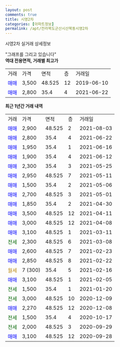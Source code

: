 ```yaml
---
layout: post
comments: true
title: 시영2차
categories: [아파트정보]
permalink: /apt/전라북도군산시산북동시영2차
---
```


시영2차 실거래 상세정보

<script type="text/javascript">
  google.charts.load('current', {'packages':['line', 'corechart']});
  google.charts.setOnLoadCallback(drawChart);

  function drawChart() {
    var data = new google.visualization.DataTable();
    data.addColumn('date', '거래일');
    data.addColumn('number', "매매");
    data.addColumn('number', "전세");
    data.addColumn('number', "전매");

    data.addRows([[new Date(Date.parse("2021-08-03")), 2900, null, null], [new Date(Date.parse("2021-06-22")), 2800, null, null], [new Date(Date.parse("2021-06-16")), 1950, null, null], [new Date(Date.parse("2021-06-12")), 1900, null, null], [new Date(Date.parse("2021-05-25")), 2300, null, null], [new Date(Date.parse("2021-05-11")), 2950, null, null], [new Date(Date.parse("2021-05-06")), 1500, null, null], [new Date(Date.parse("2021-05-01")), 2700, null, null], [new Date(Date.parse("2021-04-30")), 1850, null, null], [new Date(Date.parse("2021-04-11")), 3500, null, null], [new Date(Date.parse("2021-04-08")), 3000, null, null], [new Date(Date.parse("2021-03-11")), 3100, null, null], [new Date(Date.parse("2021-03-08")), null, 2300, null], [new Date(Date.parse("2021-02-23")), 2600, null, null], [new Date(Date.parse("2021-02-22")), 2850, null, null], [new Date(Date.parse("2021-02-16")), null, null, null], [new Date(Date.parse("2021-02-05")), 3100, null, null], [new Date(Date.parse("2021-01-20")), null, 1500, null], [new Date(Date.parse("2020-12-09")), null, 3000, null], [new Date(Date.parse("2020-12-08")), 2270, null, null], [new Date(Date.parse("2020-10-17")), null, 1500, null], [new Date(Date.parse("2020-09-29")), null, 2000, null], [new Date(Date.parse("2020-09-28")), 3100, null, null]]);

    var options = {
      hAxis: {
        format: 'yyyy/MM/dd'
      },    
      lineWidth: 0,
      pointsVisible: true,    
      title: '최근 1년간 유형별 실거래가 분포',
      legend: { position: 'bottom' }
    };

    var formatter = new google.visualization.NumberFormat({pattern:'###,###'} );
    formatter.format(data, 1);
    formatter.format(data, 2);
    
    setTimeout(function() {
        var chart = new google.visualization.LineChart(document.getElementById('columnchart_material'));
        chart.draw(data, (options));
        document.getElementById('loading').style.display = 'none';
    }, 200);
  }
</script>


<div id="loading" style="z-index:20; display: block; margin-left: 0px">"그래프를 그리고 있습니다"</div>
<div id="columnchart_material" style="width: 95%; margin-left: 0px; display: block"></div>
<!-- contents start -->
<b>역대 전용면적, 거래별 최고가</b>
<table class="sortable">
    <tr>
      <td>거래</td>
      <td>가격</td>
      <td>면적</td>
      <td>층</td>
      <td>거래일</td>
    </tr>
        <tr>
          <td><a style="color: blue">매매</a></td>
          <td>3,500</td>
          <td>48.525</td>
          <td>12</td>
          <td>2019-06-10</td>
        </tr>            <tr>
          <td><a style="color: blue">매매</a></td>
          <td>2,800</td>
          <td>35.4</td>
          <td>4</td>
          <td>2021-06-22</td>
        </tr>        
    
    
</table>

<b>최근 1년간 거래 내역</b>

<table class="sortable">
    <tr>
      <td>거래</td>
      <td>가격</td>
      <td>면적</td>
      <td>층</td>
      <td>거래일</td>
    </tr>
    <tr>
      <td><a style="color: blue">매매</a></td>
      <td>2,900</td>
      <td>48.525</td>
      <td>2</td>
      <td>2021-08-03</td>
    </tr>          <tr>
      <td><a style="color: blue">매매</a></td>
      <td>2,800</td>
      <td>35.4</td>
      <td>4</td>
      <td>2021-06-22</td>
    </tr>          <tr>
      <td><a style="color: blue">매매</a></td>
      <td>1,950</td>
      <td>35.4</td>
      <td>1</td>
      <td>2021-06-16</td>
    </tr>          <tr>
      <td><a style="color: blue">매매</a></td>
      <td>1,900</td>
      <td>35.4</td>
      <td>4</td>
      <td>2021-06-12</td>
    </tr>          <tr>
      <td><a style="color: blue">매매</a></td>
      <td>2,300</td>
      <td>35.4</td>
      <td>3</td>
      <td>2021-05-25</td>
    </tr>          <tr>
      <td><a style="color: blue">매매</a></td>
      <td>2,950</td>
      <td>48.525</td>
      <td>7</td>
      <td>2021-05-11</td>
    </tr>          <tr>
      <td><a style="color: blue">매매</a></td>
      <td>1,500</td>
      <td>35.4</td>
      <td>2</td>
      <td>2021-05-06</td>
    </tr>          <tr>
      <td><a style="color: blue">매매</a></td>
      <td>2,700</td>
      <td>48.525</td>
      <td>3</td>
      <td>2021-05-01</td>
    </tr>          <tr>
      <td><a style="color: blue">매매</a></td>
      <td>1,850</td>
      <td>35.4</td>
      <td>2</td>
      <td>2021-04-30</td>
    </tr>          <tr>
      <td><a style="color: blue">매매</a></td>
      <td>3,500</td>
      <td>48.525</td>
      <td>12</td>
      <td>2021-04-11</td>
    </tr>          <tr>
      <td><a style="color: blue">매매</a></td>
      <td>3,000</td>
      <td>48.525</td>
      <td>12</td>
      <td>2021-04-08</td>
    </tr>          <tr>
      <td><a style="color: blue">매매</a></td>
      <td>3,100</td>
      <td>48.525</td>
      <td>1</td>
      <td>2021-03-11</td>
    </tr>          <tr>
      <td><a style="color: darkgreen">전세</a></td>
      <td>2,300</td>
      <td>48.525</td>
      <td>6</td>
      <td>2021-03-08</td>
    </tr>          <tr>
      <td><a style="color: blue">매매</a></td>
      <td>2,600</td>
      <td>48.525</td>
      <td>7</td>
      <td>2021-02-23</td>
    </tr>          <tr>
      <td><a style="color: blue">매매</a></td>
      <td>2,850</td>
      <td>48.525</td>
      <td>8</td>
      <td>2021-02-22</td>
    </tr>          <tr>
      <td><a style="color: darkgoldenrod">월세</a></td>
      <td>7 (300)</td>
      <td>35.4</td>
      <td>5</td>
      <td>2021-02-16</td>
    </tr>          <tr>
      <td><a style="color: blue">매매</a></td>
      <td>3,100</td>
      <td>48.525</td>
      <td>1</td>
      <td>2021-02-05</td>
    </tr>          <tr>
      <td><a style="color: darkgreen">전세</a></td>
      <td>1,500</td>
      <td>35.4</td>
      <td>1</td>
      <td>2021-01-20</td>
    </tr>          <tr>
      <td><a style="color: darkgreen">전세</a></td>
      <td>3,000</td>
      <td>48.525</td>
      <td>10</td>
      <td>2020-12-09</td>
    </tr>          <tr>
      <td><a style="color: blue">매매</a></td>
      <td>2,270</td>
      <td>48.525</td>
      <td>12</td>
      <td>2020-12-08</td>
    </tr>          <tr>
      <td><a style="color: darkgreen">전세</a></td>
      <td>1,500</td>
      <td>35.4</td>
      <td>4</td>
      <td>2020-10-17</td>
    </tr>          <tr>
      <td><a style="color: darkgreen">전세</a></td>
      <td>2,000</td>
      <td>48.525</td>
      <td>3</td>
      <td>2020-09-29</td>
    </tr>          <tr>
      <td><a style="color: blue">매매</a></td>
      <td>3,100</td>
      <td>48.525</td>
      <td>12</td>
      <td>2020-09-28</td>
    </tr>      </table>
<!-- contents end -->    

